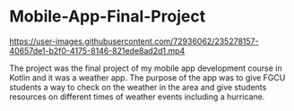 # Mobile-App-Final-Project

https://user-images.githubusercontent.com/72936062/235278157-40657de1-b2f0-4175-8146-821ede8ad2d1.mp4

The project was the final project of my mobile app development course in Kotlin and it was a weather app. The purpose of the app was to give FGCU students a way to check on the weather in the area and give students resources on different times of weather events including a hurricane. 

